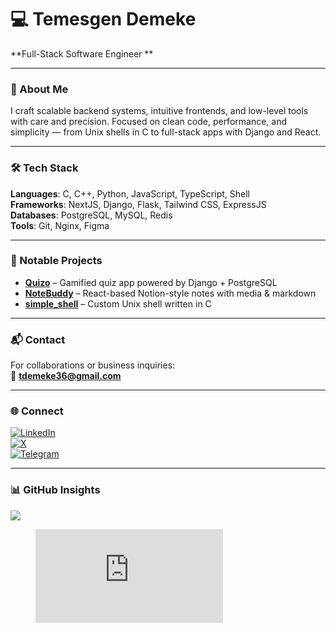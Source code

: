 # 💻 Temesgen Demeke  
**Full-Stack Software Engineer **

---

### 🧠 About Me  
I craft scalable backend systems, intuitive frontends, and low-level tools with care and precision. Focused on clean code, performance, and simplicity — from Unix shells in C to full-stack apps with Django and React.

---

### 🛠 Tech Stack  
**Languages**: C, C++, Python, JavaScript, TypeScript, Shell  
**Frameworks**: NextJS, Django, Flask, Tailwind CSS, ExpressJS  
**Databases**: PostgreSQL, MySQL, Redis  
**Tools**: Git, Nginx, Figma  

---

### 🚀 Notable Projects  
- **[Quizo](https://github.com/Temesgendemeke/quizo)** – Gamified quiz app powered by Django + PostgreSQL  
- **[NoteBuddy](https://github.com/Temesgendemeke/notebuddy)** – React-based Notion-style notes with media & markdown  
- **[simple_shell](https://github.com/Temesgendemeke/simple_shell)** – Custom Unix shell written in C  

---

### 📬 Contact  
For collaborations or business inquiries:  
📧 **tdemeke36@gmail.com**


---

### 🌐 Connect  
[![LinkedIn](https://img.shields.io/badge/LinkedIn-%230077B5.svg?logo=linkedin&logoColor=white)](https://linkedin.com/in/temesgen-demeke)  
[![X](https://img.shields.io/badge/X-%23000000.svg?logo=X&logoColor=white)](https://x.com/temesgendora)  
[![Telegram](https://img.shields.io/badge/Telegram-2CA5E0?style=for-the-badge&logo=telegram&logoColor=white)](https://t.me/wemesgen)

---

### 📊 GitHub Insights  
![](https://github-readme-stats.vercel.app/api/top-langs/?username=temesgendemeke&theme=dark&layout=compact&hide_border=false)

<figure>
  <embed src="https://wakatime.com/share/@cb420f59-f345-4002-8cee-7eb7c812f07e/31bc210f-ddf4-44a6-ba9a-57ce84f14515.svg">
</figure>

<!-- Clean. Clear. Focused. -->
